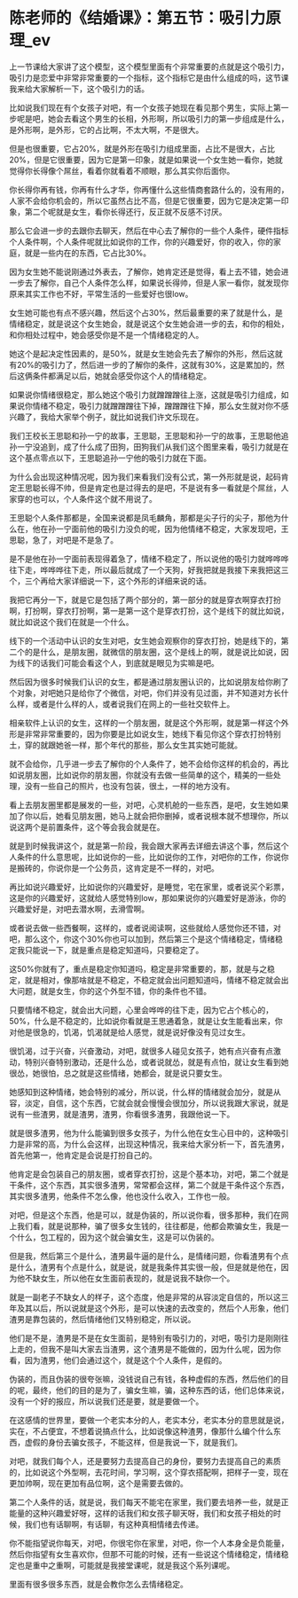 # 陈老师的《结婚课》：第五节：吸引力原理_ev

上一节课给大家讲了这个模型，这个模型里面有个非常重要的点就是这个吸引力，吸引力是恋爱中非常非常重要的一个指标，这个指标它是由什么组成的吗，这节课我来给大家解析一下，这个吸引力的话。

比如说我们现在有个女孩子对吧，有一个女孩子她现在看见那个男生，实际上第一步呢是吧，她会去看这个男生的长相，外形啊，所以吸引力的第一步组成是什么，是外形啊，是外形，它的占比啊，不太大啊，不是很大。

但是也很重要，它占20%，就是外形在吸引力组成里面，占比不是很大，占比20%，但是它很重要，因为它是第一印象，就是如果说一个女生她一看你，她就觉得你长得像个屌丝，看着你就看着不顺眼，那么其实你后面你。

你长得你再有钱，你再有什么才华，你再懂什么这些情商套路什么的，没有用的，人家不会给你机会的，所以它虽然占比不高，但是它很重要，因为它是决定第一印象，第二个呢就是女生，看你长得还行，反正就不反感不讨厌。

那么它会进一步的去跟你去聊天，然后在中心去了解你的一些个人条件，硬件指标个人条件啊，个人条件呢就比如说你的工作，你的兴趣爱好，你的收入，你的家庭，就是一些内在的东西，它占比30%。

因为女生她不能说刚通过外表去，了解你，她肯定还是觉得，看上去不错，她会进一步去了解你，自己个人条件怎么样，如果说长得帅，但是人家一看你，就发现你原来其实工作也不好，平常生活的一些爱好也很low。

女生她可能也有点不感兴趣，然后这个占30%，然后最重要的来了就是什么，是情绪稳定，就是说这个女生她会，就是说这个女生她会进一步的去，和你的相处，和你相处过程中，她会感受你是不是一个情绪稳定的人。

她这个是起决定性因素的，是50%，就是女生她会先去了解你的外形，然后这就有20%的吸引力了，然后进一步的了解你的条件，这就有30%，这是累加的，然后这俩条件都满足以后，她就会感受你这个人的情绪稳定。

如果说你情绪很稳定，那么她这个吸引力就蹭蹭蹭往上涨，这就是吸引力组成，如果说你情绪不稳定，吸引力就蹭蹭蹭往下掉，蹭蹭蹭往下掉，那么女生就对你不感兴趣了，我给大家举个例子，就比如说我们许文乐现在。

我们王校长王思聪和孙一宁的故事，王思聪，王思聪和孙一宁的故事，王思聪他追孙一宁没追到，成了什么成了田狗，田狗我们从我们这个图里来看，吸引力就是在这个基点零点以下，王思聪追孙一宁他的吸引力就在下面。

为什么会出现这种情况呢，因为我们来看我们没有公式，第一外形就是说，起码肯定王思聪长得不帅，但是肯定也是过得去的是吧，不是说有多一看就是个屌丝，人家穿的也可以，个人条件这个就不用说了。

王思聪个人条件那都是，全国来说都是凤毛麟角，那都是尖子行的尖子，那他为什么在，他在孙一宁面前他的吸引力没负的呢，因为他情绪不稳定，大家发现吧，王思聪，急了，对吧是不是急了。

是不是他在孙一宁面前表现得着急了，情绪不稳定了，所以说他的吸引力就哗哗哗往下走，哗哗哗往下走，所以最后就成了一个天狗，好我把就是我接下来我把这三个，三个再给大家详细说一下，这个外形的详细来说的话。

我把它再分一下，就是它是包括了两个部分的，第一部分的就是穿衣啊穿衣打扮啊，打扮啊，穿衣打扮啊，第一是第一这个是穿衣打扮，这个是线下的就比如说，就比如说这个我们在就是一个什么。

线下的一个活动中认识的女生对吧，女生她会观察你的穿衣打扮，她是线下的，第二个的是什么，是朋友圈，就微信的朋友圈，这个是线上的啊，就是说比如说，因为线下的话我们可能会看这个人，到底就是眼见为实嘛是吧。

然后因为很多时候我们认识的女生，都是通过朋友圈认识的，比如说朋友给你刷了个对象，对吧她只是给你了个微信，对吧，你们并没有见过面，并不知道对方长什么样，或者是什么样的人，或者说我们在网上的一些社交软件上。

相亲软件上认识的女生，这样的一个朋友圈，就是这个外形啊，就是第一样这个外形是非常非常重要的，因为你要是比如说女生，她线下看见你这个穿衣打扮特别土，穿的就跟她爸一样，那个年代的那些，那么女生其实她可能就。

就不会给你，几乎进一步去了解你的个人条件了，她不会给你这样的机会的，再比如说朋友圈，比如说你的朋友圈，你就没有去做一些简单的这个，精美的一些处理，没有一些自己的照片，也没有包装，很土，一样的地方没有。

看上去朋友圈里都是展发的一些，对吧，心灵机舱的一些东西，是吧，女生她如果加了你以后，她看见朋友圈，她马上就会把你删掉，或者说根本就不想理你，所以说这两个是前置条件，这个等会我会就是在。

就是到时候我讲这个，就是第一阶段，我会跟大家再去详细去讲这个事，然后这个人条件的什么意思呢，比如说你的一些，比如说你的工作，对吧你的工作，你说你是搬砖的，你说你是一个公务员，这肯定是不一样的，对吧。

再比如说兴趣爱好，比如说你的兴趣爱好，是睡觉，宅在家里，或者说买个彩票，这是你的兴趣爱好，这就给人感觉特别low，那如果说你的兴趣爱好是游泳，你的兴趣爱好是，对吧去潜水啊，去滑雪啊。

或者说去做一些西餐啊，这样的，或者说阅读啊，这些就给人感觉你还不错，对吧，那么这个，你这个30%你也可以加到，然后第三个是这个情绪稳定，情绪稳定我只能说一下，就是重点是稳定知道吗，只要稳定了。

这50%你就有了，重点是稳定你知道吗，稳定是非常重要的，那，就是与之稳定，就是相对，像那啥就是不稳定，不稳定就会出问题知道吗，情绪不稳定就会出大问题，就是女生，你的这个外型不错，你的条件也不错。

只要情绪不稳定，就会出大问题，心里会哗哗的往下走，因为它占个核心的，50%，什么是不稳定的，比如说你看就是王思通着急，就是让女生能看出来，你对他是很急的，饥渴，饥渴就是给人感觉，就是说好像没有见过女生。

很饥渴，过于兴奋，兴奋激动，对吧，就很多人碰见女孩子，她有点兴奋有点激动，特别兴奋特别激动，还是什么怂，或者说就怂，就是有点怕，就让女生看到她很怂，她很怕，总之就是这些情绪，她都会，就是说只要女生。

她感知到这种情绪，她会特别的减分，所以说，什么样的情绪就会加分，就是从容，淡定，自信，这个东西，它就会就会慢慢会很加分，所以说我跟大家说，就是说有一些渣男，就是渣男，渣男，你看很多渣男，我跟他说一下。

就是很多渣男，他为什么能骗到很多女孩子，为什么他在女生心目中的，这种吸引力是非常的高，为什么会这样，出现这种情况，我来给大家分析一下，首先渣男，首先他第一，他肯定是会说是打扮自己的。

他肯定是会包装自己的朋友圈，或者穿衣打扮，这是个基本功，对吧，第二个就是干条件，这个东西，其实很多渣男，常常都会这样，第二个就是干条件这个东西，其实很多渣男，他条件不怎么像，他也没什么收入，工作也一般。

对吧，但是这个东西，他是可以，就是伪装的，所以说你看，很多那种，我们在网上我们看，就是说那种，骗了很多女生钱的，往往都是，他都会欺骗女生，我是一个什么，包工程的，因为这个就会骗女生，这是可以伪装的。

但是我，然后第三个是什么，渣男最牛逼的是什么，是情绪问题，你看渣男有个点是什么，渣男有个点是什么，就是说，就是我条件其实很一般，但是就是他在，因为他不缺女生，所以他在女生面前表现的，就是说我不缺你一个。

就是一副老子不缺女人的样子，这个态度，他是非常的从容淡定自信的，所以这三年及其以后，所以说就是这个外形，是可以快速的去改变的，然后个人形象，他们渣男是靠包装的，然后情绪他们又特别稳定，所以说。

他们是不是，渣男是不是在女生面前，是特别有吸引力的，对吧，吸引力是刚刚往上走的，但我不是叫大家去当渣男，这个渣男是不能做的，因为什么呢，因为你看，因为渣男，他们会通过这个，就是这个个人条件，是假的。

伪装的，而且伪装的很夸张嘛，没钱说自己有钱，各种虚假的东西，然后他们的目的呢，最终，他们的目的是为了，骗女生嘛，骗，这种东西的话，他们总体来说，没有一个好的报应，所以说我们还是要，就是要做一个。

在这感情的世界里，要做一个老实本分的人，老实本分，老实本分的意思就是说，实在，不占便宜，不想着说搞点什么，比如说像这种渣男，像那什么编个什么东西，虚假的身份去骗女孩子，不能这样，但是我说一下，就是我们。

对吧，就我们每个人，还是要努力去提高自己的身份，要努力去提高自己的素质的，比如说这个外型啊，去花时间，学习啊，这个穿衣搭配啊，把样子一变，现在更加帅啊，现在更加有品位啊，这个是需要去做的。

第二个人条件的话，就是说，我们每天不能宅在家里，我们要去培养一些，就是正能量的这种兴趣爱好呀，这样的话我们和女孩子聊天呀，我们和女孩子相处的时候，我们也有话聊啊，有话聊，有这种真相情绪去传递。

你不能指望说你每天，对吧，你很宅你在家里，对吧，你一个人本身全是负能量，然后你指望有女生喜欢你，但那不可能的时候，还有一些说这个情绪稳定，情绪稳定也是重中之重啊，可能就是我接堂课呢，就是我这个系列课呢。

里面有很多很多东西，就是会教你怎么去情绪稳定。